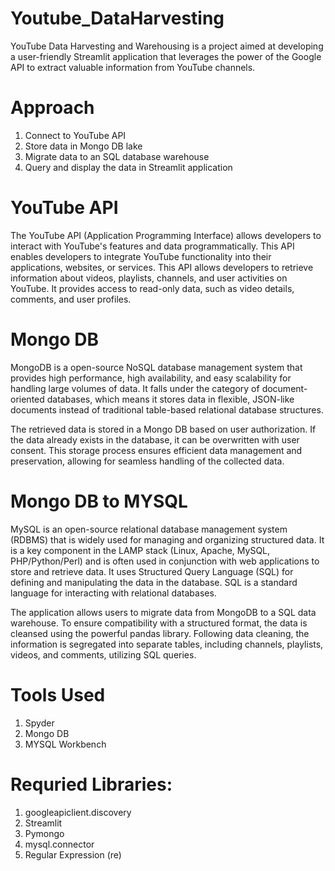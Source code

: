 # Youtube_DataHarvesting
YouTube Data Harvesting and Warehousing is a project aimed at developing a user-friendly Streamlit application that leverages the power of the Google API to extract valuable information from YouTube channels.

# Approach
1. Connect to YouTube API
2. Store data in Mongo DB lake
3. Migrate data to an SQL database warehouse
4. Query and display the data in Streamlit application

# YouTube API
The YouTube API (Application Programming Interface) allows developers to interact with YouTube's features and data programmatically. This API enables developers to integrate YouTube functionality into their applications, websites, or services.  This API allows developers to retrieve information about videos, playlists, channels, and user activities on YouTube. It provides access to read-only data, such as video details, comments, and user profiles.

# Mongo DB
MongoDB is a open-source NoSQL database management system that provides high performance, high availability, and easy scalability for handling large volumes of data. It falls under the category of document-oriented databases, which means it stores data in flexible, JSON-like documents instead of traditional table-based relational database structures.

The retrieved data is stored in a Mongo DB based on user authorization. If the data already exists in the database, it can be overwritten with user consent. This storage process ensures efficient data management and preservation, allowing for seamless handling of the collected data. 

# Mongo DB to MYSQL
MySQL is an open-source relational database management system (RDBMS) that is widely used for managing and organizing structured data. It is a key component in the LAMP stack (Linux, Apache, MySQL, PHP/Python/Perl) and is often used in conjunction with web applications to store and retrieve data. It uses Structured Query Language (SQL) for defining and manipulating the data in the database. SQL is a standard language for interacting with relational databases.

The application allows users to migrate data from MongoDB to a SQL data warehouse. To ensure compatibility with a structured format, the data is cleansed using the powerful pandas library. Following data cleaning, the information is segregated into separate tables, including channels, playlists, videos, and comments, utilizing SQL queries.

# Tools Used
 1. Spyder
 2. Mongo DB
 3. MYSQL Workbench

# Requried Libraries:
1. googleapiclient.discovery
2. Streamlit
3. Pymongo
4. mysql.connector
5. Regular Expression (re)
